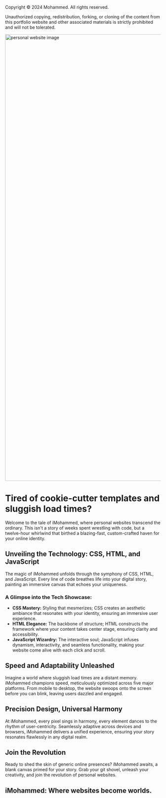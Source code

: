 Copyright © 2024 Mohammed. All rights reserved.

Unauthorized copying, redistribution, forking, or cloning of the content from this portfolio website and other associated materials is strictly prohibited and will not be tolerated.

<img width="1440" alt="personal website image" src="https://github.com/tech-moh-logy/tech-moh-logy.github.io/assets/132733865/ba7e6880-a613-4287-b24c-937d945c464a">

# Tired of cookie-cutter templates and sluggish load times?

Welcome to the tale of iMohammed, where personal websites transcend the ordinary. This isn't a story of weeks spent wrestling with code, but a twelve-hour whirlwind that birthed a blazing-fast, custom-crafted haven for your online identity.

## Unveiling the Technology: CSS, HTML, and JavaScript

The magic of iMohammed unfolds through the symphony of CSS, HTML, and JavaScript. Every line of code breathes life into your digital story, painting an immersive canvas that echoes your uniqueness.

### A Glimpse into the Tech Showcase:

- **CSS Mastery:** Styling that mesmerizes; CSS creates an aesthetic ambiance that resonates with your identity, ensuring an immersive user experience.
- **HTML Elegance:** The backbone of structure; HTML constructs the framework where your content takes center stage, ensuring clarity and accessibility.
- **JavaScript Wizardry:** The interactive soul; JavaScript infuses dynamism, interactivity, and seamless functionality, making your website come alive with each click and scroll.

## Speed and Adaptability Unleashed

Imagine a world where sluggish load times are a distant memory. iMohammed champions speed, meticulously optimized across five major platforms. From mobile to desktop, the website swoops onto the screen before you can blink, leaving users dazzled and engaged.

## Precision Design, Universal Harmony

At iMohammed, every pixel sings in harmony, every element dances to the rhythm of user-centricity. Seamlessly adaptive across devices and browsers, iMohammed delivers a unified experience, ensuring your story resonates flawlessly in any digital realm.

## Join the Revolution

Ready to shed the skin of generic online presences? iMohammed awaits, a blank canvas primed for your story. Grab your git shovel, unleash your creativity, and join the revolution of personal websites.

## iMohammed: Where websites become worlds.
